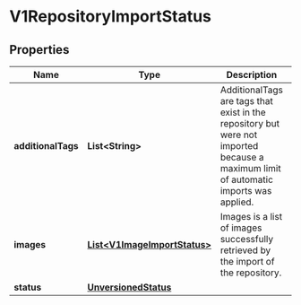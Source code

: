 
# V1RepositoryImportStatus

## Properties
Name | Type | Description | Notes
------------ | ------------- | ------------- | -------------
**additionalTags** | **List&lt;String&gt;** | AdditionalTags are tags that exist in the repository but were not imported because a maximum limit of automatic imports was applied. |  [optional]
**images** | [**List&lt;V1ImageImportStatus&gt;**](V1ImageImportStatus.md) | Images is a list of images successfully retrieved by the import of the repository. |  [optional]
**status** | [**UnversionedStatus**](UnversionedStatus.md) |  |  [optional]



